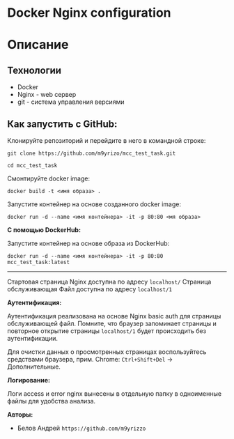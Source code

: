 # Docker Nginx configuration

# Описание

## Технологии
* Docker
* Nginx - web сервер
* git - система управления версиями


## Как запустить c GitHub:

Клонируйте репозиторий и перейдите в него в командной строке:

```
git clone https://github.com/m9yrizo/mcc_test_task.git
```

```
cd mcc_test_task
```
Смонтируйте docker image:

```
docker build -t <имя образа> .
```

Запустите контейнер на основе созданного docker image:

```
docker run -d --name <имя контейнера> -it -p 80:80 <мя образа>
```

**С помощью DockerHub:**
 
Запустите контейнер на основе образа из DockerHub:

```
docker run -d --name <имя контейнера> -it -p 80:80 mcc_test_task:latest
```

____________________________________

Стартовая страница Nginx доступна по адресу `localhost/`
Страница обслуживающая Файл доступна по адресу `localhost/1`


**Аутентификация:**

Аутентификация реализована на основе Nginx basic auth для страницы обслуживающей файл.
Помните, что браузер запоминает страницы и повторное открытие страницы `localhost/1` будет происходить без аутентификации.

Для очистки данных о просмотренных страницах воспользуйтесь средствами браузера, прим. Chrome: 
`Ctrl+Shift+Del` -> Дополнительные.

**Логирование:**

Логи access и error nginx вынесены в отдельную папку в одноименные файлы для удобства анализа.

**Авторы:**

* Белов Андрей `https://github.com/m9yrizzo`